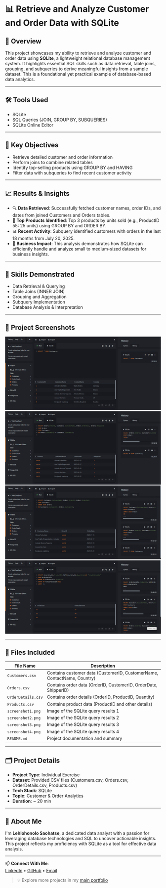 

# 📊 Retrieve and Analyze Customer and Order Data with SQLite

## 📌 Overview
This project showcases my ability to retrieve and analyze customer and order data using **SQLite**, a lightweight relational database management system. It highlights essential SQL skills such as data retrieval, table joins, grouping, and subqueries to derive meaningful insights from a sample dataset. This is a foundational yet practical example of database-based data analytics.

---

## 🛠 Tools Used
- SQLite
- SQL Queries (JOIN, GROUP BY, SUBQUERIES)
- SQLite Online Editor

---

## 🎯 Key Objectives
- Retrieve detailed customer and order information
- Perform joins to combine related tables
- Identify top-selling products using GROUP BY and HAVING
- Filter data with subqueries to find recent customer activity

---

## 📈 Results & Insights

- 🔍 **Data Retrieved**: Successfully fetched customer names, order IDs, and dates from joined Customers and Orders tables.
- 🔁 **Top Products Identified**: Top 3 products by units sold (e.g., ProductID 55: 25 units) using GROUP BY and ORDER BY.
- 📊 **Recent Activity**: Subquery identified customers with orders in the last 18 months from July 20, 2025.
- 📌 **Business Impact**: This analysis demonstrates how SQLite can efficiently handle and analyze small to medium-sized datasets for business insights.

---

## 🧠 Skills Demonstrated
- Data Retrieval & Querying
- Table Joins (INNER JOIN)
- Grouping and Aggregation
- Subquery Implementation
- Database Analysis & Interpretation

---

## 📸 Project Screenshots

![SQLite Analysis Overview 1](./screenshot1.png)  
![SQLite Analysis Overview 2](./screenshot2.png)  
![SQLite Analysis Overview 3](./screenshot3.png)  
![SQLite Analysis Overview 4](./screenshot4.png)

---

## 📂 Files Included

| File Name             | Description                                     |
|----------------------|-------------------------------------------------|
| `Customers.csv`       | Contains customer data (CustomerID, CustomerName, ContactName, Country) |
| `Orders.csv`          | Contains order data (OrderID, CustomerID, OrderDate, ShipperID) |
| `OrderDetails.csv`    | Contains order details (OrderID, ProductID, Quantity) |
| `Products.csv`        | Contains product data (ProductID and other details) |
| `screenshot1.png`     | Image of the SQLite query results 1             |
| `screenshot2.png`     | Image of the SQLite query results 2             |
| `screenshot3.png`     | Image of the SQLite query results 3             |
| `screenshot4.png`     | Image of the SQLite query results 4             |
| `README.md`           | Project documentation and summary               |

---

## 🗂 Project Details

- **Project Type**: Individual Exercise
- **Dataset**: Provided CSV files (Customers.csv, Orders.csv, OrderDetails.csv, Products.csv)
- **Tech Stack**: SQLite
- **Topic**: Customer & Order Analytics
- **Duration**: ~ 20 min

---

## 🙋 About Me

I'm **Lehlohonolo Saohatse**, a dedicated data analyst with a passion for leveraging database technologies and SQL to uncover actionable insights. This project reflects my proficiency with SQLite as a tool for effective data analysis.

---

📫 **Connect With Me**:  
[LinkedIn](inkedin.com/in/lehlohonolo-saohatse-ab6ab624b/) • [GitHub](https://github.com/Lehlohonolo-Saohatse) • [Email](https://message-ls.streamlit.app/)

> 💡 Explore more projects in my [main portfolio](https://github.com/Lehlohonolo-Saohatse/data-analytics-portfolio)
